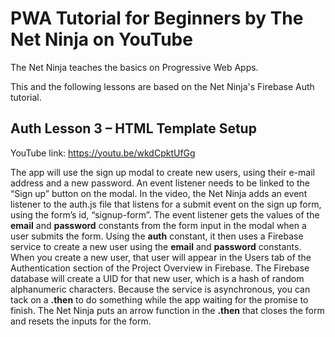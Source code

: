 # PWA Tutorial for Beginners by The Net Ninja on YouTube

The Net Ninja teaches the basics on Progressive Web Apps.

This and the following lessons are based on the Net Ninja's Firebase Auth tutorial.

## Auth Lesson 3 – HTML Template Setup

YouTube link: https://youtu.be/wkdCpktUfGg

The app will use the sign up modal to create new users, using their e-mail address and a new password. An event listener needs to be linked to the “Sign up” button on the modal. In the video, the Net Ninja adds an event listener to the auth.js file that listens for a submit event on the sign up form, using the form’s id, “signup-form”. The event listener gets the values of the __email__ and __password__ constants from the form input in the modal when a user submits the form. Using the __auth__ constant, it then uses a Firebase service to create a new user using the __email__ and __password__ constants. When you create a new user, that user will appear in the Users tab of the Authentication section of the Project Overview in Firebase. The Firebase database will create a UID for that new user, which is a hash of random alphanumeric characters. Because the service is asynchronous, you can tack on a __.then__ to do something while the app waiting for the promise to finish. The Net Ninja puts an arrow function in the __.then__ that closes the form and resets the inputs for the form.
